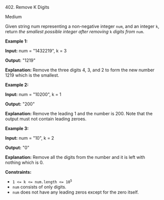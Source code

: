 402\. Remove K Digits

Medium

Given string num representing a non-negative integer `num`, and an integer `k`, return _the smallest possible integer after removing_ `k` _digits from_ `num`.

**Example 1:**

**Input:** num = "1432219", k = 3

**Output:** "1219"

**Explanation:** Remove the three digits 4, 3, and 2 to form the new number 1219 which is the smallest.

**Example 2:**

**Input:** num = "10200", k = 1

**Output:** "200"

**Explanation:** Remove the leading 1 and the number is 200. Note that the output must not contain leading zeroes.

**Example 3:**

**Input:** num = "10", k = 2

**Output:** "0"

**Explanation:** Remove all the digits from the number and it is left with nothing which is 0.

**Constraints:**

*   <code>1 <= k <= num.length <= 10<sup>5</sup></code>
*   `num` consists of only digits.
*   `num` does not have any leading zeros except for the zero itself.